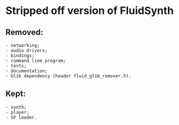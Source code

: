 
# Stripped off version of FluidSynth

## Removed:
	- networking;
	- audio drivers;
	- bindings;
	- command line program;
	- tests;
	- documentation;
	- Glib dependency (header fluid_glib_remover.h).

## Kept:
	- synth;
	- player;
	- SF loader.

